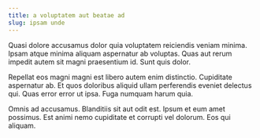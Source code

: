 ```yaml
---
title: a voluptatem aut beatae ad
slug: ipsam unde
---
```


Quasi dolore accusamus dolor quia voluptatem reiciendis veniam minima. Ipsam atque minima aliquam aspernatur ab voluptas. Quas aut rerum impedit autem sit magni praesentium id. Sunt quis dolor.

Repellat eos magni magni est libero autem enim distinctio. Cupiditate aspernatur ab. Et quos doloribus aliquid ullam perferendis eveniet delectus qui. Quas error error ut ipsa. Fuga numquam harum quia.

Omnis ad accusamus. Blanditiis sit aut odit est. Ipsum et eum amet possimus. Est animi nemo cupiditate et corrupti vel dolorum. Eos qui aliquam.
